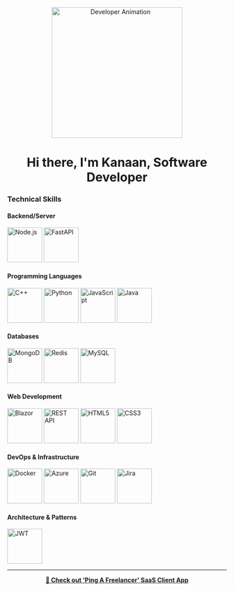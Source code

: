 <div align="center">
    <img src="https://raw.githubusercontent.com/TheDudeThatCode/TheDudeThatCode/master/Assets/Developer.gif" height="300" alt="Developer Animation" />
    <h1>Hi there, I'm Kanaan, Software Developer</h1>
</div>

### Technical Skills

#### Backend/Server
<p>
<img src="https://cdn.jsdelivr.net/gh/devicons/devicon@latest/icons/nodejs/nodejs-original-wordmark.svg" width="80" height="80" alt="Node.js" />
<img src="https://cdn.jsdelivr.net/gh/devicons/devicon@latest/icons/fastapi/fastapi-original.svg" width="80" height="80" alt="FastAPI" />
</p>

#### Programming Languages
<p>
<img src="https://cdn.jsdelivr.net/gh/devicons/devicon@latest/icons/cplusplus/cplusplus-plain.svg" width="80" height="80" alt="C++" />
<img src="https://cdn.jsdelivr.net/gh/devicons/devicon@latest/icons/python/python-original.svg" width="80" height="80" alt="Python" />
<img src="https://cdn.jsdelivr.net/gh/devicons/devicon@latest/icons/javascript/javascript-plain.svg" width="80" height="80" alt="JavaScript" />
<img src="https://cdn.jsdelivr.net/gh/devicons/devicon@latest/icons/java/java-original-wordmark.svg" width="80" height="80" alt="Java" />
</p>

#### Databases
<p>
<img src="https://cdn.jsdelivr.net/gh/devicons/devicon@latest/icons/mongodb/mongodb-original-wordmark.svg" width="80" height="80" alt="MongoDB" />
<img src="https://cdn.jsdelivr.net/gh/devicons/devicon@latest/icons/redis/redis-original.svg" width="80" height="80" alt="Redis" />
<img src="https://cdn.jsdelivr.net/gh/devicons/devicon@latest/icons/mysql/mysql-original.svg" width="80" height="80" alt="MySQL" />
</p>

#### Web Development
<p>
<img src="https://cdn.jsdelivr.net/gh/devicons/devicon@latest/icons/blazor/blazor-original.svg" width="80" height="80" alt="Blazor" />
<img src="https://raw.githubusercontent.com/souravpal01/souravpal01/master/img/web/ms/rest.png" width="80" height="80" alt="REST API" />
<img src="https://cdn.jsdelivr.net/gh/devicons/devicon@latest/icons/html5/html5-original.svg" width="80" height="80" alt="HTML5" />
<img src="https://cdn.jsdelivr.net/gh/devicons/devicon@latest/icons/css3/css3-original.svg" width="80" height="80" alt="CSS3" />
</p>

#### DevOps & Infrastructure
<p>
<img src="https://cdn.jsdelivr.net/gh/devicons/devicon@latest/icons/docker/docker-plain.svg" width="80" height="80" alt="Docker" />
<img src="https://cdn.jsdelivr.net/gh/devicons/devicon@latest/icons/azure/azure-original.svg" width="80" height="80" alt="Azure" />
<img src="https://cdn.jsdelivr.net/gh/devicons/devicon@latest/icons/git/git-original.svg" width="80" height="80" alt="Git" />
<img src="https://raw.githubusercontent.com/souravpal01/souravpal01/master/img/other/jira.png" width="80" height="80" alt="Jira" />
</p>

#### Architecture & Patterns
<p>
<img src="https://raw.githubusercontent.com/souravpal01/souravpal01/master/img/web/security/jwt.png" width="80" height="80" alt="JWT" />
</p>

---

<div align="center">
    <a href="https://github.com/khabukhadra/PAF.Client" target="_blank">
        <strong>🚀 Check out 'Ping A Freelancer' SaaS Client App</strong>
    </a>
</div>
